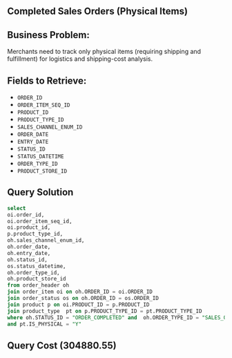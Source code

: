 ## Completed Sales Orders (Physical Items)

## Business Problem:
Merchants need to track only physical items (requiring shipping and fulfillment) for logistics and shipping-cost analysis.

## Fields to Retrieve:

- `ORDER_ID`
- `ORDER_ITEM_SEQ_ID`
- `PRODUCT_ID`
- `PRODUCT_TYPE_ID`
- `SALES_CHANNEL_ENUM_ID`
- `ORDER_DATE`
- `ENTRY_DATE`
- `STATUS_ID`
- `STATUS_DATETIME`
- `ORDER_TYPE_ID`
- `PRODUCT_STORE_ID`

## Query Solution
```sql
select 
oi.order_id,
oi.order_item_seq_id,
oi.product_id,
p.product_type_id,
oh.sales_channel_enum_id,
oh.order_date,
oh.entry_date,
oh.status_id,
os.status_datetime,
oh.order_type_id,
oh.product_store_id
from order_header oh 
join order_item oi on oh.ORDER_ID = oi.ORDER_ID
join order_status os on oh.ORDER_ID = os.ORDER_ID 
join product p on oi.PRODUCT_ID = p.PRODUCT_ID
join product_type  pt on p.PRODUCT_TYPE_ID = pt.PRODUCT_TYPE_ID
where oh.STATUS_ID = "ORDER_COMPLETED" and  oh.ORDER_TYPE_ID = "SALES_ORDER"
and pt.IS_PHYSICAL = "Y"
```

## Query Cost (304880.55)
